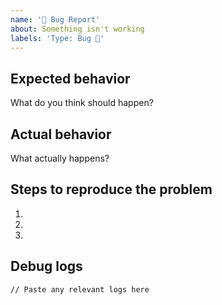 ```yaml
---
name: '🐛 Bug Report'
about: Something isn't working
labels: 'Type: Bug 🐛'
---
```


## Expected behavior

What do you think should happen?

## Actual behavior

What actually happens?

## Steps to reproduce the problem

1.
1.
1.

## Debug logs

```
// Paste any relevant logs here
```
